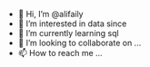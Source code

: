 - 👋 Hi, I’m @alifaily
- 👀 I’m interested in data since
- 🌱 I’m currently learning sql
- 💞️ I’m looking to collaborate on ...
- 📫 How to reach me ...

<!---
alifaily/alifaily is a ✨ special ✨ repository because its `README.md` (this file) appears on your GitHub profile.
You can click the Preview link to take a look at your changes.
--->
